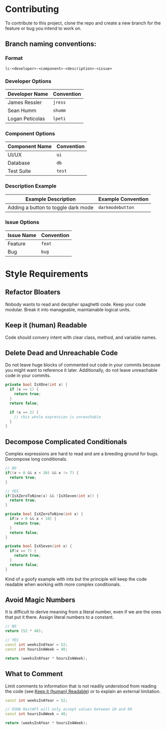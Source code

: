 # Contributing
To contribute to this project, clone the repo and create a new branch for the feature or bug you intend to work on.

## Branch naming conventions:
### Format
```lc-<developer>-<component>-<description>-<issue>```

### Developer Options
|Developer Name|Convention|
|---|---|
|James Ressler|`jress`|
|Sean Humm|`shumm`|
|Logan Peticolas|`lpeti`|

### Component Options
|Component Name|Convention|
|---|---|
|UI/UX|`ui`|
|Database|`db`|
|Test Suite|`test`|

### Description Example
|Example Description|Example Convention|
|---|---|
|Adding a button to toggle dark mode|`darkmodebutton`|

### Issue Options
|Issue Name|Convention|
|---|---|
|Feature|`feat`|
|Bug|`bug`|

# Style Requirements

## Refactor Bloaters
Nobody wants to read and decipher spaghetti code. Keep your code modular. Break it into manageable, maintainable logical units.

## Keep it (human) Readable
Code should convery intent with clear class, method, and variable names.

## Delete Dead and Unreachable Code
Do not leave huge blocks of commented out code in your commits because you might want to reference it later. Additionally, do not leave unreachable code in your commits.
```c++
private bool IsXOne(int x) {
  if (x == 1) {
    return true;
  }
  return false;

  if (x == 2) {
    // this whole expression is unreachable
  }
}
```

## Decompose Complicated Conditionals
Complex expressions are hard to read and are a breeding ground for bugs. Decompose long conditionals.

```c++
// NO
if((x > 0 && x < 10) && x != 7) {
  return true;
}

// YES
if(IsXZeroToNine(x) && !IsXSeven(int x)) {
  return true;
}

private bool IsXZeroToNine(int x) {
  if(x > 0 && x < 10) {
    return true;
  }
  return false;
}

private bool IsXSeven(int x) {
  if(x == 7) {
    return true;
  }
  return false;
}
```
Kind of a goofy example with ints but the principle will keep the code readable when working with more complex conditionals.

## Avoid Magic Numbers
It is difficult to derive meaning from a literal number, even if we are the ones that put it there. Assign literal numbers to a constant.

```c++
// NO
return (52 * 40);

// YES
const int weeksInAYear = 52;
const int hoursInAWeek = 40;

return (weeksInAYear * hoursInAWeek);
```

## What to Comment
Limit comments to information that is not readily understood from reading the code (see [Keep it (human) Readable](#-Keep-it-(human)-Readable)) or to explain an external limitation.

```c++
const int weeksInAYear = 52;

// OSHA RestAPI will only accept values between 20 and 60
const int hoursInAWeek = 40;

return (weeksInAYear * hoursInAWeek);
```